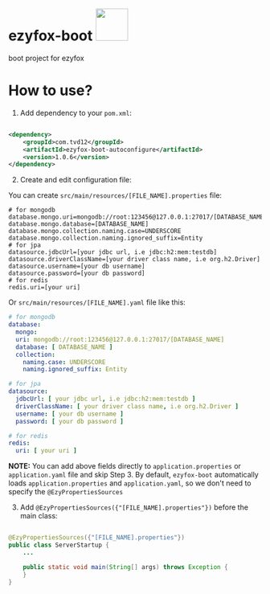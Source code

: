 # ezyfox-boot <img src="https://github.com/youngmonkeys/ezyfox-boot/blob/master/logo.png" width="64" />

boot project for ezyfox

# How to use?

1. Add dependency to your `pom.xml`:

```xml

<dependency>
    <groupId>com.tvd12</groupId>
    <artifactId>ezyfox-boot-autoconfigure</artifactId>
    <version>1.0.6</version>
</dependency>
```

2. Create and edit configuration file:

You can create `src/main/resources/[FILE_NAME].properties` file:

```properties
# for mongodb
database.mongo.uri=mongodb://root:123456@127.0.0.1:27017/[DATABASE_NAME]
database.mongo.database=[DATABASE_NAME]
database.mongo.collection.naming.case=UNDERSCORE
database.mongo.collection.naming.ignored_suffix=Entity
# for jpa
datasource.jdbcUrl=[your jdbc url, i.e jdbc:h2:mem:testdb]
datasource.driverClassName=[your driver class name, i.e org.h2.Driver]
datasource.username=[your db username]
datasource.password=[your db password]
# for redis
redis.uri=[your uri]
```

Or `src/main/resources/[FILE_NAME].yaml` file like this:

```yaml
# for mongodb
database:
  mongo:
  uri: mongodb://root:123456@127.0.0.1:27017/[DATABASE_NAME]
  database: [ DATABASE_NAME ]
  collection:
    naming.case: UNDERSCORE
    naming.ignored_suffix: Entity

# for jpa
datasource:
  jdbcUrl: [ your jdbc url, i.e jdbc:h2:mem:testdb ]
  driverClassName: [ your driver class name, i.e org.h2.Driver ]
  username: [ your db username ]
  password: [ your db password ]

# for redis
redis:
  uri: [ your uri ]
```

**NOTE:** You can add above fields directly to `application.properties` or `application.yaml` file and skip Step 3. By
default, `ezyfox-boot` automatically loads `application.properties` and `application.yaml`, so we don't need to specify
the `@EzyPropertiesSources`

3. Add `@EzyPropertiesSources({"[FILE_NAME].properties"})` before the main class:

```java

@EzyPropertiesSources({"[FILE_NAME].properties"})
public class ServerStartup {  
	...

    public static void main(String[] args) throws Exception {
    }
}
```
